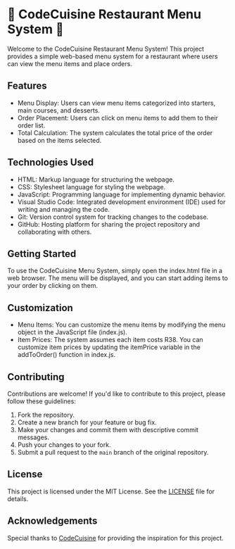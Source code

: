 # 🍝 CodeCuisine Restaurant Menu System 🥖

Welcome to the CodeCuisine Restaurant Menu System! This project provides a simple web-based menu system for a restaurant where users can view the menu items and place orders.

## Features

- Menu Display: Users can view menu items categorized into starters, main courses, and desserts.
- Order Placement: Users can click on menu items to add them to their order list.
- Total Calculation: The system calculates the total price of the order based on the items selected.

## Technologies Used

- HTML: Markup language for structuring the webpage.
- CSS: Stylesheet language for styling the webpage.
- JavaScript: Programming language for implementing dynamic behavior.
- Visual Studio Code: Integrated development environment (IDE) used for writing and managing the code.
- Git: Version control system for tracking changes to the codebase.
- GitHub: Hosting platform for sharing the project repository and collaborating with others.

## Getting Started

To use the CodeCuisine Menu System, simply open the index.html file in a web browser. The menu will be displayed, and you can start adding items to your order by clicking on them.

## Customization

- Menu Items: You can customize the menu items by modifying the menu object in the JavaScript file (index.js).
- Item Prices: The system assumes each item costs R38. You can customize item prices by updating the itemPrice variable in the addToOrder() function in index.js.

## Contributing

Contributions are welcome! If you'd like to contribute to this project, please follow these guidelines:

1. Fork the repository.
2. Create a new branch for your feature or bug fix.
3. Make your changes and commit them with descriptive commit messages.
4. Push your changes to your fork.
5. Submit a pull request to the `main` branch of the original repository.

## License

This project is licensed under the MIT License. See the [LICENSE](LICENSE) file for details.

## Acknowledgements

Special thanks to [CodeCuisine](https://codecuisine.com) for providing the inspiration for this project.